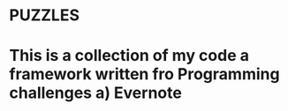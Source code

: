 PUZZLES
=======

This is a collection of my code a framework written fro Programming challenges
a) Evernote
   ========

